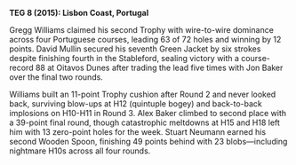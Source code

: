 **TEG 8 (2015): Lisbon Coast, Portugal**

Gregg Williams claimed his second Trophy with wire-to-wire dominance across four Portuguese courses, leading 63 of 72 holes and winning by 12 points. David Mullin secured his seventh Green Jacket by six strokes despite finishing fourth in the Stableford, sealing victory with a course-record 88 at Oitavos Dunes after trading the lead five times with Jon Baker over the final two rounds.

Williams built an 11-point Trophy cushion after Round 2 and never looked back, surviving blow-ups at H12 (quintuple bogey) and back-to-back implosions on H10-H11 in Round 3. Alex Baker climbed to second place with a 39-point final round, though catastrophic meltdowns at H15 and H18 left him with 13 zero-point holes for the week. Stuart Neumann earned his second Wooden Spoon, finishing 49 points behind with 23 blobs—including nightmare H10s across all four rounds.